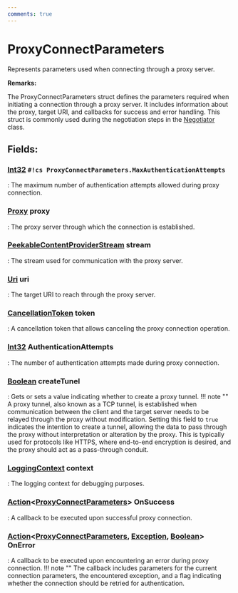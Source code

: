 ```yaml
---
comments: true
---
```

# ProxyConnectParameters

Represents parameters used when connecting through a proxy server. 

**Remarks:**

The ProxyConnectParameters struct defines the parameters required when initiating a connection through a proxy server. It includes information about the proxy, target URI, and callbacks for success and error handling. This struct is commonly used during the negotiation steps in the [Negotiator](../Tcp/Negotiator.md) class. 

## **Fields**:
### **[Int32](https://learn.microsoft.com/en-us/dotnet/api/System.Int32) `#!cs ProxyConnectParameters.MaxAuthenticationAttempts`**
: The maximum number of authentication attempts allowed during proxy connection. 
### **[Proxy](Proxy.md) proxy**
: The proxy server through which the connection is established. 
### **[PeekableContentProviderStream](../Streams/PeekableContentProviderStream.md) stream**
: The stream used for communication with the proxy server. 
### **[Uri](https://learn.microsoft.com/en-us/dotnet/api/System.Uri) uri**
: The target URI to reach through the proxy server. 
### **[CancellationToken](https://learn.microsoft.com/en-us/dotnet/api/System.Threading.CancellationToken) token**
: A cancellation token that allows canceling the proxy connection operation. 
### **[Int32](https://learn.microsoft.com/en-us/dotnet/api/System.Int32) AuthenticationAttempts**
: The number of authentication attempts made during proxy connection. 
### **[Boolean](https://learn.microsoft.com/en-us/dotnet/api/System.Boolean) createTunel**
: Gets or sets a value indicating whether to create a proxy tunnel. 
	!!! note ""
		A proxy tunnel, also known as a TCP tunnel, is established when communication between the client and the target server needs to be relayed through the proxy without modification. Setting this field to `true` indicates the intention to create a tunnel, allowing the data to pass through the proxy without interpretation or alteration by the proxy. This is typically used for protocols like HTTPS, where end-to-end encryption is desired, and the proxy should act as a pass-through conduit. 

### **[LoggingContext](../Logger/LoggingContext.md) context**
: The logging context for debugging purposes. 
### **[Action](https://learn.microsoft.com/en-us/dotnet/api/System.Action-1)&lt;[ProxyConnectParameters]()&gt; OnSuccess**
: A callback to be executed upon successful proxy connection. 
### **[Action](https://learn.microsoft.com/en-us/dotnet/api/System.Action-3)&lt;[ProxyConnectParameters](), [Exception](https://learn.microsoft.com/en-us/dotnet/api/System.Exception), [Boolean](https://learn.microsoft.com/en-us/dotnet/api/System.Boolean)&gt; OnError**
: A callback to be executed upon encountering an error during proxy connection. 
	!!! note ""
		The callback includes parameters for the current connection parameters, the encountered exception, and a flag indicating whether the connection should be retried for authentication. 
